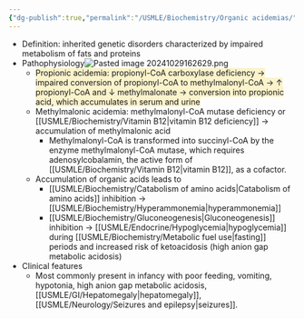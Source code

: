 ```yaml
---
{"dg-publish":true,"permalink":"/USMLE/Biochemistry/Organic acidemias/","tags":["t1"]}
---
```


- Definition: inherited genetic disorders characterized by impaired metabolism of fats and proteins
- Pathophysiology![Pasted image 20241029162629.png](/img/user/appendix/Pasted%20image%2020241029162629.png)
	- <span style="background:rgba(240, 200, 0, 0.2)">Propionic acidemia: propionyl-CoA carboxylase deficiency → impaired conversion of propionyl-CoA to methylmalonyl-CoA → ↑ propionyl-CoA and ↓ methylmalonate → conversion into propionic acid, which accumulates in serum and urine</span>
	- Methylmalonic acidemia: methylmalonyl-CoA mutase deficiency or [[USMLE/Biochemistry/Vitamin B12\|vitamin B12 deficiency]] → accumulation of methylmalonic acid
		- Methylmalonyl-CoA is transformed into succinyl-CoA by the enzyme methylmalonyl-CoA mutase, which requires adenosylcobalamin, the active form of [[USMLE/Biochemistry/Vitamin B12\|vitamin B12]], as a cofactor.
	- Accumulation of organic acids leads to
		- [[USMLE/Biochemistry/Catabolism of amino acids\|Catabolism of amino acids]] inhibition → [[USMLE/Biochemistry/Hyperammonemia\|hyperammonemia]]
		- [[USMLE/Biochemistry/Gluconeogenesis\|Gluconeogenesis]] inhibition → [[USMLE/Endocrine/Hypoglycemia\|hypoglycemia]] during [[USMLE/Biochemistry/Metabolic fuel use\|fasting]] periods and increased risk of ketoacidosis (high anion gap metabolic acidosis)
- Clinical features
	- Most commonly present in infancy with poor feeding, vomiting, hypotonia, high anion gap metabolic acidosis, [[USMLE/GI/Hepatomegaly\|hepatomegaly]], [[USMLE/Neurology/Seizures and epilepsy\|seizures]].
